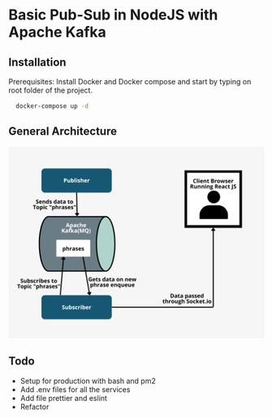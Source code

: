 # Basic Pub-Sub in NodeJS with Apache Kafka

## Installation

Prerequisites: Install Docker and Docker compose and start by typing on root folder of the project.

```bash
  docker-compose up -d
```

## General Architecture

![App Screenshot](./pubsubdiagram.png)

## Todo

- Setup for production with bash and pm2
- Add .env files for all the services
- Add file prettier and eslint
- Refactor

